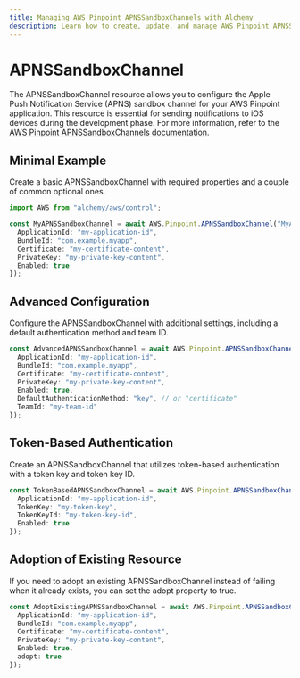 ```yaml
---
title: Managing AWS Pinpoint APNSSandboxChannels with Alchemy
description: Learn how to create, update, and manage AWS Pinpoint APNSSandboxChannels using Alchemy Cloud Control.
---
```


# APNSSandboxChannel

The APNSSandboxChannel resource allows you to configure the Apple Push Notification Service (APNS) sandbox channel for your AWS Pinpoint application. This resource is essential for sending notifications to iOS devices during the development phase. For more information, refer to the [AWS Pinpoint APNSSandboxChannels documentation](https://docs.aws.amazon.com/pinpoint/latest/userguide/).

## Minimal Example

Create a basic APNSSandboxChannel with required properties and a couple of common optional ones.

```ts
import AWS from "alchemy/aws/control";

const MyAPNSSandboxChannel = await AWS.Pinpoint.APNSSandboxChannel("MyAPNSSandboxChannel", {
  ApplicationId: "my-application-id",
  BundleId: "com.example.myapp",
  Certificate: "my-certificate-content",
  PrivateKey: "my-private-key-content",
  Enabled: true
});
```

## Advanced Configuration

Configure the APNSSandboxChannel with additional settings, including a default authentication method and team ID.

```ts
const AdvancedAPNSSandboxChannel = await AWS.Pinpoint.APNSSandboxChannel("AdvancedAPNSSandboxChannel", {
  ApplicationId: "my-application-id",
  BundleId: "com.example.myapp",
  Certificate: "my-certificate-content",
  PrivateKey: "my-private-key-content",
  Enabled: true,
  DefaultAuthenticationMethod: "key", // or "certificate"
  TeamId: "my-team-id"
});
```

## Token-Based Authentication

Create an APNSSandboxChannel that utilizes token-based authentication with a token key and token key ID.

```ts
const TokenBasedAPNSSandboxChannel = await AWS.Pinpoint.APNSSandboxChannel("TokenBasedAPNSSandboxChannel", {
  ApplicationId: "my-application-id",
  TokenKey: "my-token-key",
  TokenKeyId: "my-token-key-id",
  Enabled: true
});
```

## Adoption of Existing Resource

If you need to adopt an existing APNSSandboxChannel instead of failing when it already exists, you can set the adopt property to true.

```ts
const AdoptExistingAPNSSandboxChannel = await AWS.Pinpoint.APNSSandboxChannel("AdoptExistingAPNSSandboxChannel", {
  ApplicationId: "my-application-id",
  BundleId: "com.example.myapp",
  Certificate: "my-certificate-content",
  PrivateKey: "my-private-key-content",
  Enabled: true,
  adopt: true
});
```